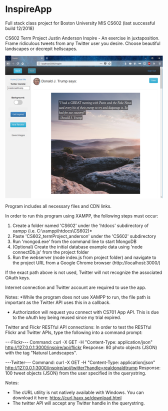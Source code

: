 # InspireApp
Full stack class project for Boston University MIS CS602 (last successful build 12/2018)

CS602 Term Project
Justin Anderson
Inspire -
An exercise in juxtaposition. Frame ridiculous tweets from any Twitter user you desire. Choose beautiful landscapes or decrepit hellscapes.

![InspireApp Screenshot](InspireAppDemo.PNG)

Program includes all necessary files and CDN links.

In order to run this program using XAMPP, the following steps must occur:
1. Create a folder named 'CS602' under the 'htdocs' subdirectory of xampp (i.e. C:\xampp\htdocs\CS602)*
2. Paste 'CS602_termProject_anderson' under the 'CS602' subdirectory
3. Run 'mongod.exe' from the command line to start MongoDB
4. (Optional) Create the initial database example data using 'node connectDb.js' from the project folder
5. Run the webserver (node index.js from project folder) and navigate to the project URL from a Google Chrome browser (http://localhost:3000/)

If the exact path above is not used, Twitter will not recognize the associated OAuth keys.

Internet connection and Twitter account are required to use the app.

Notes:
*While the program does not use XAMPP to run, the file path is important as the Twitter API uses this in a callback.
- Authorization will request you connect with CS701 App API. This is due to the oAuth key being reused since my trial expired.

Twitter and Flickr RESTful API connections:
In order to test the RESTful Flickr and Twitter APIs, type the following into a command prompt:

---Flickr--- 
Command:
curl -X GET -H "Content-Type: application/json" http://127.0.0.1:3000/inspire/api/flickr
Response:
80 photo objects (JSON) with the tag "Natural Landscapes". 

---Twitter---
Command: 
curl -X GET -H "Content-Type: application/json" http://127.0.0.1:3000/inspire/api/twitter?handle=realdonaldtrump
Response:
100 tweet objects (JSON) from the user specified in the querystring.

Notes: 
- The cURL utility is not natively available with Windows. You can download it here: https://curl.haxx.se/download.html
- The twitter API will accept any Twitter handle in the querystring.
